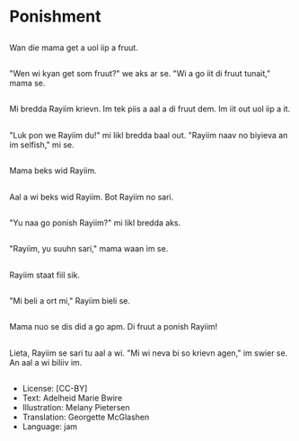 # Ponishment

##
Wan die mama get a uol iip a fruut.

##
"Wen wi kyan get som fruut?" we aks ar se. "Wi a go iit di fruut tunait," mama se.

##
Mi bredda Rayiim krievn. Im tek piis a aal a di fruut dem. Im iit out uol iip a it.

##
"Luk pon we Rayiim du!" mi likl bredda baal out. "Rayiim naav no biyieva an im selfish," mi se.

##
Mama beks wid Rayiim.

##
Aal a wi beks wid Rayiim. Bot Rayiim no sari.

##
"Yu naa go ponish Rayiim?" mi likl bredda aks.

##
"Rayiim, yu suuhn sari," mama waan im se.

##
Rayiim staat fiil sik.

##
"Mi beli a ort mi," Rayiim bieli se.

##
Mama nuo se dis did a go apm. Di fruut a ponish Rayiim!

##
Lieta, Rayiim se sari tu aal a wi. "Mi wi neva bi so krievn agen," im swier se. An aal a wi biliiv im.

##
* License: [CC-BY]
* Text: Adelheid Marie Bwire
* Illustration: Melany Pietersen
* Translation: Georgette McGlashen
* Language: jam
